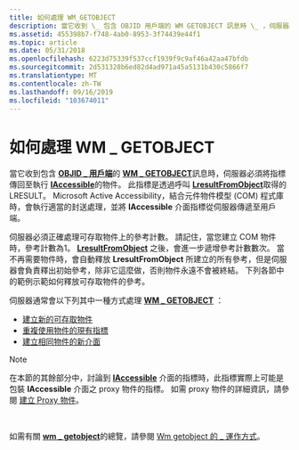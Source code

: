 ```yaml
---
title: 如何處理 WM_GETOBJECT
description: 當它收到 \_ 包含 OBJID 用戶端的 WM GETOBJECT 訊息時 \_ ，伺服器必須將指標傳回至執行 IAccessible 的物件。
ms.assetid: 455398b7-f748-4ab0-8953-3f74439e44f1
ms.topic: article
ms.date: 05/31/2018
ms.openlocfilehash: 6223d75339f537ccf1939f9c9af46a42aa47bfdb
ms.sourcegitcommit: 2d531328b6ed82d4ad971a45a5131b430c5866f7
ms.translationtype: MT
ms.contentlocale: zh-TW
ms.lasthandoff: 09/16/2019
ms.locfileid: "103674011"
---
```

# <a name="how-to-handle-wm_getobject"></a>如何處理 WM \_ GETOBJECT

當它收到包含 [**OBJID \_ 用戶端**](object-identifiers.md)的 [**WM \_ GETOBJECT**](wm-getobject.md)訊息時，伺服器必須將指標傳回至執行 [**IAccessible**](/windows/desktop/api/oleacc/nn-oleacc-iaccessible)的物件。 此指標是透過呼叫 [**LresultFromObject**](/windows/desktop/api/Oleacc/nf-oleacc-lresultfromobject)取得的 LRESULT。 Microsoft Active Accessibility，結合元件物件模型 (COM) 程式庫時，會執行適當的封送處理，並將 **IAccessible** 介面指標從伺服器傳遞至用戶端。

伺服器必須正確處理可存取物件上的參考計數。 請記住，當您建立 COM 物件時，參考計數為1。 [**LresultFromObject**](/windows/desktop/api/Oleacc/nf-oleacc-lresultfromobject) 之後，會進一步遞增參考計數數次。 當不再需要物件時，會自動釋放 **LresultFromObject** 所建立的所有參考，但是伺服器會負責釋出初始參考，除非它這麼做，否則物件永遠不會被終結。 下列各節中的範例示範如何釋放可存取物件的參考。

伺服器通常會以下列其中一種方式處理 [**WM \_ GETOBJECT**](wm-getobject.md) ：

-   [建立新的可存取物件](create-new-accessible-objects.md)
-   [重複使用物件的現有指標](reuse-existing-pointers-to-objects.md)
-   [建立相同物件的新介面](create-new-interfaces-to-the-same-object.md)

> [!Note]  
> 在本節的其餘部分中，討論到 [**IAccessible**](/windows/desktop/api/oleacc/nn-oleacc-iaccessible) 介面的指標時，此指標實際上可能是包裝 **IAccessible** 介面之 proxy 物件的指標。 如需 proxy 物件的詳細資訊，請參閱 [建立 Proxy 物件](creating-proxy-objects.md)。

 

如需有關 [**wm \_ getobject**](wm-getobject.md)的總覽，請參閱 [Wm getobject 的 \_ 運作方式](how-wm-getobject-works.md)。

 

 




